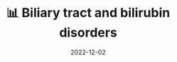 ---
title: 📊 Biliary tract and bilirubin disorders
date: '2022-12-02'
type: book
weight: 602
commentable: true
---